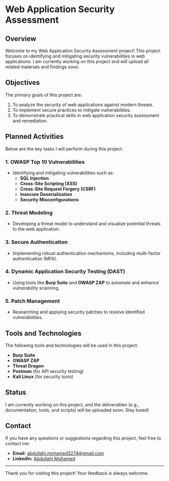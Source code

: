 # Web Application Security Assessment  

## Overview  
Welcome to my Web Application Security Assessment project! This project focuses on identifying and mitigating security vulnerabilities in web applications. I am currently working on this project and will upload all related materials and findings soon.  

## Objectives  
The primary goals of this project are:  
1. To analyze the security of web applications against modern threats.  
2. To implement secure practices to mitigate vulnerabilities.  
3. To demonstrate practical skills in web application security assessment and remediation.  

## Planned Activities  
Below are the key tasks I will perform during this project:  

### 1. OWASP Top 10 Vulnerabilities  
- Identifying and mitigating vulnerabilities such as:  
  - **SQL Injection**  
  - **Cross-Site Scripting (XSS)**  
  - **Cross-Site Request Forgery (CSRF)**  
  - **Insecure Deserialization**  
  - **Security Misconfigurations**  

### 2. Threat Modeling  
- Developing a threat model to understand and visualize potential threats to the web application.  

### 3. Secure Authentication  
- Implementing robust authentication mechanisms, including multi-factor authentication (MFA).  

### 4. Dynamic Application Security Testing (DAST)  
- Using tools like **Burp Suite** and **OWASP ZAP** to automate and enhance vulnerability scanning.  

### 5. Patch Management  
- Researching and applying security patches to resolve identified vulnerabilities.  

## Tools and Technologies  
The following tools and technologies will be used in this project:  
- **Burp Suite**  
- **OWASP ZAP**  
- **Threat Dragon**  
- **Postman** (for API security testing)  
- **Kali Linux** (for security tools)  

## Status  
I am currently working on this project, and the deliverables (e.g., documentation, tools, and scripts) will be uploaded soon. Stay tuned!  

## Contact  
If you have any questions or suggestions regarding this project, feel free to contact me:  
- **Email:** [abdullahi.mohamed3274@gmail.com](mailto:abdullahi.mohamed3274@gmail.com)  
- **LinkedIn:** [Abdullahi Mohamed](https://www.linkedin.com/in/abdullahi-mohamed-6bab022b6)  

---

Thank you for visiting this project! Your feedback is always welcome.  

